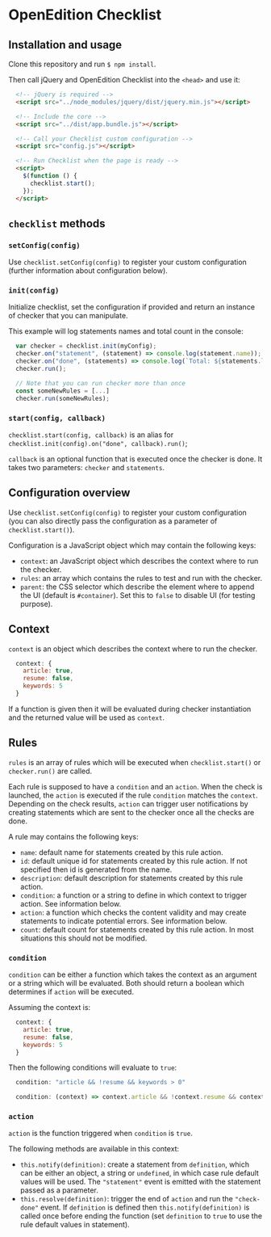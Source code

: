 # OpenEdition Checklist

## Installation and usage

Clone this repository and run `$ npm install`.

Then call jQuery and OpenEdition Checklist into the `<head>` and use it:

```html
  <!-- jQuery is required -->
  <script src="../node_modules/jquery/dist/jquery.min.js"></script>

  <!-- Include the core -->
  <script src="../dist/app.bundle.js"></script>

  <!-- Call your Checklist custom configuration -->  
  <script src="config.js"></script>

  <!-- Run Checklist when the page is ready -->  
  <script>
    $(function () {
	  checklist.start();
    });
  </script>
```

## `checklist` methods

### `setConfig(config)`

Use `checklist.setConfig(config)` to register your custom configuration (further information about configuration below).

### `init(config)`

Initialize checklist, set the configuration if provided and return an instance of checker that you can manipulate.

This example will log statements names and total count in the console:

```javascript
  var checker = checklist.init(myConfig);
  checker.on("statement", (statement) => console.log(statement.name));
  checker.on("done", (statements) => console.log(`Total: ${statements.length} statements`));
  checker.run();

  // Note that you can run checker more than once
  const someNewRules = [...]
  checker.run(someNewRules);
```

### `start(config, callback)`

`checklist.start(config, callback)` is an alias for `checklist.init(config).on("done", callback).run()`;

`callback` is an optional function that is executed once the checker is done. It takes two parameters: `checker` and `statements`.

## Configuration overview

Use `checklist.setConfig(config)` to register your custom configuration (you can also directly pass the configuration as a parameter of `checklist.start()`).

Configuration is a JavaScript object which may contain the following keys:

* `context`: an JavaScript object which describes the context where to run the checker.
* `rules`: an array which contains the rules to test and run with the checker.
* `parent`: the CSS selector which describe the element where to append the UI (default is `#container`). Set this to `false` to disable UI (for testing purpose).

## Context

`context` is an object which describes the context where to run the checker.

```javascript
  context: {
    article: true,
    resume: false,
    keywords: 5
  }
```

If a function is given then it will be evaluated during checker instantiation and the returned value will be used as `context`.

## Rules

`rules` is an array of rules which will be executed when `checklist.start()` or `checker.run()` are called.

Each rule is supposed to have a `condition` and an `action`. When the check is launched, the `action` is executed if the rule `condition` matches the `context`. Depending on the check results, `action` can trigger user notifications by creating statements which are sent to the checker once all the checks are done.

A rule may contains the following keys:

* `name`: default name for statements created by this rule action.
* `id`: default unique id for statements created by this rule action. If not specified then id is generated from the name.
* `description`: default description for statements created by this rule action.
* `condition`: a function or a string to define in which context to trigger action. See information below.
* `action`: a function which checks the content validity and may create statements to indicate potential errors. See information below.
* `count`: default count for statements created by this rule action. In most situations this should not be modified.

### `condition`

`condition` can be either a function which takes the context as an argument or a string which will be evaluated. Both should return a boolean which determines if `action` will be executed.

Assuming the context is:

```javascript
  context: {
    article: true,
    resume: false,
    keywords: 5
  }
```

Then the following conditions will evaluate to `true`:

```javascript
  condition: "article && !resume && keywords > 0"
```

```javascript
  condition: (context) => context.article && !context.resume && context.keywords > 0
```

### `action`

`action` is the function triggered when `condition` is `true`.

The following methods are available in this context:

* `this.notify(definition)`: create a statement from `definition`, which can be either an object, a string or `undefined`, in which case rule default values will be used. The `"statement"` event is emitted with the statement passed as a parameter.
* `this.resolve(definition)`: trigger the end of `action` and run the `"check-done"` event. If `definition` is defined then `this.notify(definition)` is called once before ending the function (set `definition` to `true` to use the rule default values in statement).

